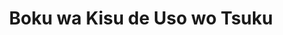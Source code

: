 --- 
title: "Boku wa Kisu de Uso wo Tsuku"
publishdate: "2019-7-28T16:48:46+02:00"
src: "https://365manga.net/manga/boku-wa-kisu-de-uso-wo-tsuku"
image: "https://data.365manga.net/images/thumbnails/6816-boku-wa-kisu-de-uso-wo-tsuku.jpg"
description: "From Nagareboshi Manga: Kitazono Meiko falls asleep in the library one day, only to be awakened by a kiss! She is unsure of who it was that kissed her, however, since there are multiple boys still in the library. Could it be the popular boy Shinoda-senpai? Or the super-cool Mikoshiba-senpai? The boy-next-door type Mogami? Or the cute underclassman Hachiya? Who could it be? They're all possible candidates, but which one…"
---